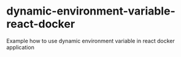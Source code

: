 # dynamic-environment-variable-react-docker
Example how to use dynamic environment variable in react docker application
